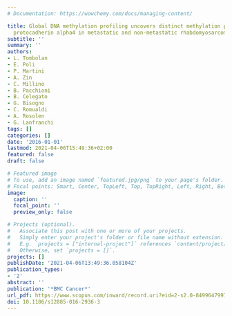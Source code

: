 ```yaml
---
# Documentation: https://wowchemy.com/docs/managing-content/

title: Global DNA methylation profiling uncovers distinct methylation patterns of
  protocadherin alpha4 in metastatic and non-metastatic rhabdomyosarcoma
subtitle: ''
summary: ''
authors:
- L. Tombolan
- E. Poli
- P. Martini
- A. Zin
- C. Millino
- B. Pacchioni
- B. Celegato
- G. Bisogno
- C. Romualdi
- A. Rosolen
- G. Lanfranchi
tags: []
categories: []
date: '2016-01-01'
lastmod: 2021-04-06T15:49:36+02:00
featured: false
draft: false

# Featured image
# To use, add an image named `featured.jpg/png` to your page's folder.
# Focal points: Smart, Center, TopLeft, Top, TopRight, Left, Right, BottomLeft, Bottom, BottomRight.
image:
  caption: ''
  focal_point: ''
  preview_only: false

# Projects (optional).
#   Associate this post with one or more of your projects.
#   Simply enter your project's folder or file name without extension.
#   E.g. `projects = ["internal-project"]` references `content/project/deep-learning/index.md`.
#   Otherwise, set `projects = []`.
projects: []
publishDate: '2021-04-06T13:49:36.058104Z'
publication_types:
- '2'
abstract: ''
publication: '*BMC Cancer*'
url_pdf: https://www.scopus.com/inward/record.uri?eid=2-s2.0-84996479973&doi=10.1186%2fs12885-016-2936-3&partnerID=40&md5=c36b00968a039c0ebe9d00b5f4ade152
doi: 10.1186/s12885-016-2936-3
---
```

